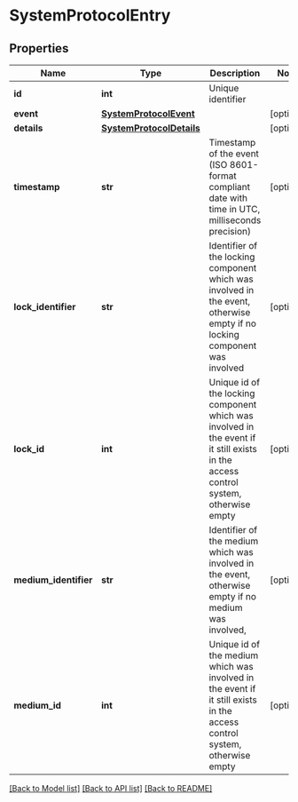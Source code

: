 # SystemProtocolEntry

## Properties
Name | Type | Description | Notes
------------ | ------------- | ------------- | -------------
**id** | **int** | Unique identifier | 
**event** | [**SystemProtocolEvent**](SystemProtocolEvent.md) |  | [optional] 
**details** | [**SystemProtocolDetails**](SystemProtocolDetails.md) |  | [optional] 
**timestamp** | **str** | Timestamp of the event (ISO 8601-format compliant date with time in UTC, milliseconds precision) | [optional] 
**lock_identifier** | **str** | Identifier of the locking component which was involved in the event, otherwise empty if no locking component was involved | [optional] 
**lock_id** | **int** | Unique id of the locking component which was involved in the event if it still exists in the access control system, otherwise empty | [optional] 
**medium_identifier** | **str** | Identifier of the medium which was involved in the event, otherwise empty if no medium was involved,  | [optional] 
**medium_id** | **int** | Unique id of the medium which was involved in the event if it still exists in the access control system, otherwise empty | [optional] 

[[Back to Model list]](../README.md#documentation-for-models) [[Back to API list]](../README.md#documentation-for-api-endpoints) [[Back to README]](../README.md)

